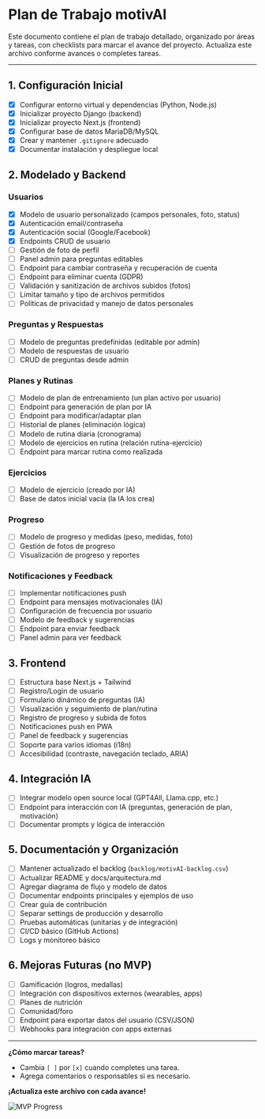 # Plan de Trabajo motivAI

Este documento contiene el plan de trabajo detallado, organizado por áreas y tareas, con checklists para marcar el avance del proyecto. Actualiza este archivo conforme avances o completes tareas.

---

## 1. Configuración Inicial
- [x] Configurar entorno virtual y dependencias (Python, Node.js)
- [x] Inicializar proyecto Django (backend)
- [x] Inicializar proyecto Next.js (frontend)
- [x] Configurar base de datos MariaDB/MySQL
- [x] Crear y mantener `.gitignore` adecuado
- [x] Documentar instalación y despliegue local

## 2. Modelado y Backend
### Usuarios
- [x] Modelo de usuario personalizado (campos personales, foto, status)
- [x] Autenticación email/contraseña
- [x] Autenticación social (Google/Facebook)
- [x] Endpoints CRUD de usuario
- [ ] Gestión de foto de perfil
- [ ] Panel admin para preguntas editables
- [ ] Endpoint para cambiar contraseña y recuperación de cuenta
- [ ] Endpoint para eliminar cuenta (GDPR)
- [ ] Validación y sanitización de archivos subidos (fotos)
- [ ] Limitar tamaño y tipo de archivos permitidos
- [ ] Políticas de privacidad y manejo de datos personales

### Preguntas y Respuestas
- [ ] Modelo de preguntas predefinidas (editable por admin)
- [ ] Modelo de respuestas de usuario
- [ ] CRUD de preguntas desde admin

### Planes y Rutinas
- [ ] Modelo de plan de entrenamiento (un plan activo por usuario)
- [ ] Endpoint para generación de plan por IA
- [ ] Endpoint para modificar/adaptar plan
- [ ] Historial de planes (eliminación lógica)
- [ ] Modelo de rutina diaria (cronograma)
- [ ] Modelo de ejercicios en rutina (relación rutina-ejercicio)
- [ ] Endpoint para marcar rutina como realizada

### Ejercicios
- [ ] Modelo de ejercicio (creado por IA)
- [ ] Base de datos inicial vacía (la IA los crea)

### Progreso
- [ ] Modelo de progreso y medidas (peso, medidas, foto)
- [ ] Gestión de fotos de progreso
- [ ] Visualización de progreso y reportes

### Notificaciones y Feedback
- [ ] Implementar notificaciones push
- [ ] Endpoint para mensajes motivacionales (IA)
- [ ] Configuración de frecuencia por usuario
- [ ] Modelo de feedback y sugerencias
- [ ] Endpoint para enviar feedback
- [ ] Panel admin para ver feedback

## 3. Frontend
- [ ] Estructura base Next.js + Tailwind
- [ ] Registro/Login de usuario
- [ ] Formulario dinámico de preguntas (IA)
- [ ] Visualización y seguimiento de plan/rutina
- [ ] Registro de progreso y subida de fotos
- [ ] Notificaciones push en PWA
- [ ] Panel de feedback y sugerencias
- [ ] Soporte para varios idiomas (i18n)
- [ ] Accesibilidad (contraste, navegación teclado, ARIA)

## 4. Integración IA
- [ ] Integrar modelo open source local (GPT4All, Llama.cpp, etc.)
- [ ] Endpoint para interacción con IA (preguntas, generación de plan, motivación)
- [ ] Documentar prompts y lógica de interacción

## 5. Documentación y Organización
- [ ] Mantener actualizado el backlog (`backlog/motivAI-backlog.csv`)
- [ ] Actualizar README y docs/arquitectura.md
- [ ] Agregar diagrama de flujo y modelo de datos
- [ ] Documentar endpoints principales y ejemplos de uso
- [ ] Crear guía de contribución
- [ ] Separar settings de producción y desarrollo
- [ ] Pruebas automáticas (unitarias y de integración)
- [ ] CI/CD básico (GitHub Actions)
- [ ] Logs y monitoreo básico

## 6. Mejoras Futuras (no MVP)
- [ ] Gamificación (logros, medallas)
- [ ] Integración con dispositivos externos (wearables, apps)
- [ ] Planes de nutrición
- [ ] Comunidad/foro
- [ ] Endpoint para exportar datos del usuario (CSV/JSON)
- [ ] Webhooks para integración con apps externas

---

**¿Cómo marcar tareas?**
- Cambia `[ ]` por `[x]` cuando completes una tarea.
- Agrega comentarios o responsables si es necesario.

**¡Actualiza este archivo con cada avance!**

![MVP Progress](https://img.shields.io/badge/MVP%20Progress-50%25-yellow) 
